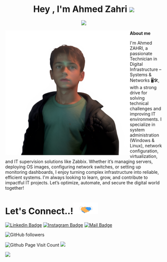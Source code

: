 <h1 align="center"><b>Hey , I'm Ahmed Zahri </b><img src="https://media.giphy.com/media/hvRJCLFzcasrR4ia7z/giphy.gif" width="35"></h1>
<p align="center">
  <a href="https://github.com/DenverCoder1/readme-typing-svg" style="color: red;" ><img src="https://readme-typing-svg.herokuapp.com?font=Time+New+Roman&color=cyan&size=25&center=true&vCenter=true&width=600&height=100&lines=Hey!+It's+Ahmed+Zahri..&hearts;++;IT+Support,;IT+Systems+And+Network+Administrator,;Love+to+learn+new+stuffs..<3"></a>

</p>

<!--  Ceci mon Avatar-->
<img title="My Avatar" align="left" src="hi.png"  width="400px" alt="hi" >

<!--  About me -->
<!--## <picture><img src = "assets/about_me.gif" width = 50px></picture> **About me**-->
**About me**

I'm Ahmed ZAHRI, a passionate Technician in Digital Infrastructure – Systems & Networks 🖥️🛠️, with a strong drive for solving technical challenges and improving IT environments. I specialize in system administration (Windows & Linux), network configuration, virtualization, and IT supervision solutions like Zabbix. Whether it’s managing servers, deploying OS images, configuring network switches, or setting up monitoring dashboards, I enjoy turning complex infrastructure into reliable, efficient systems. I'm always looking to learn, grow, and contribute to impactful IT projects. Let’s optimize, automate, and secure the digital world together!

<!-- Let's Connect..! -->
# <b> Let's Connect..!</b><img src="https://github.com/0xAbdulKhalid/0xAbdulKhalid/raw/main/assets/mdImages/handshake.gif" width ="80">

[![Linkedin Badge](https://img.shields.io/badge/-AhmedZahri-0e76a8?style=flat&labelColor=0e76a8&logo=linkedin&logoColor=white)](https://www.linkedin.com/in/ahmedzahri/)
[![Instagram Badge](https://img.shields.io/badge/-@itsahmedzahri-e84393?style=flat&labelColor=e84393&logo=instagram&logoColor=white)](https://www.instagram.com/itsahmedzahri/)
[![Mail Badge](https://img.shields.io/badge/-AhmedZahri-c0392b?style=flat&labelColor=c0392b&logo=gmail&logoColor=white)](mailto:Zahriahmeed@gmail.com)
<!-- YouTube Channel Views /GitHub followers /visitors/Age  -->
![GitHub followers](https://img.shields.io/github/followers/itsahmedzahri?style=social)
<!--![visitors](https://visitor-badge.glitch.me/badge?page_id=AzizBenIsmail.AzizBenIsmail)-->
![Github Page Visit Count](https://komarev.com/ghpvc/?username=itsahmedzahri)
<img src="https://img.shields.io/badge/Age-24-blue" />


<!-- Ligne  -->
<img src="https://user-images.githubusercontent.com/73097560/115834477-dbab4500-a447-11eb-908a-139a6edaec5c.gif"><br><br>
<!-- TODO: Add last video link 
